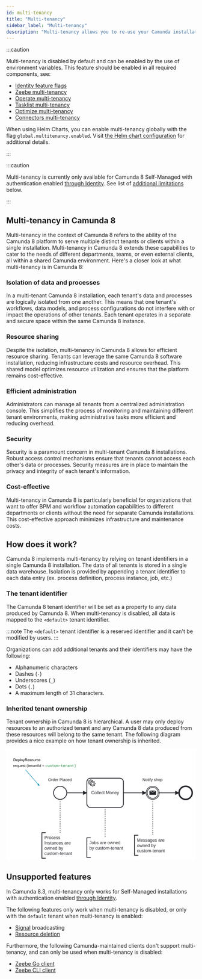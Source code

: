 ```yaml
---
id: multi-tenancy
title: "Multi-tenancy"
sidebar_label: "Multi-tenancy"
description: "Multi-tenancy allows you to re-use your Camunda installation."
---
```


:::caution

Multi-tenancy is disabled by default and can be enabled by the use of environment variables. This feature should be
enabled in all required components, see:

- [Identity feature flags](../../../self-managed/identity/deployment/configuration-variables/#feature-flags)
- [Zeebe multi-tenancy](../../../self-managed/zeebe-deployment/configuration/gateway-config/#zeebegatewaymultitenancy)
- [Operate multi-tenancy](../../../self-managed/operate-deployment/operate-configuration/#multi-tenancy)
- [Tasklist multi-tenancy](../../../self-managed/tasklist-deployment/tasklist-configuration/#multi-tenancy)
- [Optimize multi-tenancy]($optimize$/self-managed/optimize-deployment/configuration/multi-tenancy/)
- [Connectors multi-tenancy](../../../self-managed/connectors-deployment/connectors-configuration/#multi-tenancy)

When using Helm Charts, you can enable multi-tenancy globally with the flag `global.multitenancy.enabled`.
Visit [the Helm chart configuration](https://github.com/camunda/camunda-platform-helm/blob/main/charts/camunda-platform/README.md#global-parameters) for additional details.

:::

:::caution

Multi-tenancy is currently only available for Camunda 8 Self-Managed with authentication enabled [through Identity](../../../self-managed/identity/what-is-identity/).
See list of [additional limitations](#unsupported-features) below.

:::

## Multi-tenancy in Camunda 8

Multi-tenancy in the context of Camunda 8 refers to the ability of the Camunda 8 platform to serve multiple distinct
tenants or clients within a single installation. Multi-tenancy in Camunda 8 extends these capabilities to cater to the
needs of different departments, teams, or even external clients, all within a shared Camunda environment. Here's a closer
look at what multi-tenancy is in Camunda 8:

### Isolation of data and processes

In a multi-tenant Camunda 8 installation, each tenant's data and processes are logically isolated from one another.
This means that one tenant's workflows, data models, and process configurations do not interfere with or impact the
operations of other tenants. Each tenant operates in a separate and secure space within the same Camunda 8 instance.

### Resource sharing

Despite the isolation, multi-tenancy in Camunda 8 allows for efficient resource sharing. Tenants can leverage the same
Camunda 8 software installation, reducing infrastructure costs and resource overhead. This shared model optimizes
resource utilization and ensures that the platform remains cost-effective.

### Efficient administration

Administrators can manage all tenants from a centralized administration console. This simplifies the process of
monitoring and maintaining different tenant environments, making administrative tasks more efficient and reducing
overhead.

### Security

Security is a paramount concern in multi-tenant Camunda 8 installations. Robust access control mechanisms ensure that
tenants cannot access each other's data or processes. Security measures are in place to maintain the privacy and
integrity of each tenant's information.

### Cost-effective

Multi-tenancy in Camunda 8 is particularly beneficial for organizations that want to offer BPM and workflow automation
capabilities to different departments or clients without the need for separate Camunda installations. This
cost-effective approach minimizes infrastructure and maintenance costs.

## How does it work?

Camunda 8 implements multi-tenancy by relying on tenant identifiers in a single Camunda 8 installation. The data of
all tenants is stored in a single data warehouse. Isolation is provided by appending a tenant identifier to each data
entry (ex. process definition, process instance, job, etc.)

### The tenant identifier

The Camunda 8 tenant identifier will be set as a property to any data produced by Camunda 8. When multi-tenancy is
disabled, all data is mapped to the `<default>` tenant identifier.

:::note
The `<default>` tenant identifier is a reserved identifier and it can't be modified by users.
:::

Organizations can add additional tenants and their identifiers may have the following:

- Alphanumeric characters
- Dashes (`-`)
- Underscores (`_`)
- Dots (`.`)
- A maximum length of 31 characters.

### Inherited tenant ownership

Tenant ownership in Camunda 8 is hierarchical. A user may only deploy resources to an authorized tenant and any
Camunda 8 data produced from these resources will belong to the same tenant. The following diagram provides a nice
example on how tenant ownership is inherited.

![Tenant ownership inheritance diagram](img/multi-tenancy.png)

## Unsupported features

In Camunda 8.3, multi-tenancy only works for Self-Managed installations with authentication enabled [through Identity](../../../self-managed/identity/what-is-identity/).

The following features only work when multi-tenancy is disabled, or only with the `default` tenant
when multi-tenancy is enabled:

- [Signal](../../components/concepts/signals.md) broadcasting
- [Resource deletion](../../apis-tools/grpc.md#deleteresource-rpc)

Furthermore, the following Camunda-maintained clients don't support multi-tenancy, and can only be used when
multi-tenancy is disabled:

- [Zeebe Go client](../../apis-tools/go-client/go-get-started.md)
- [Zeebe CLI client](../../apis-tools/cli-client/cli-get-started.md)
